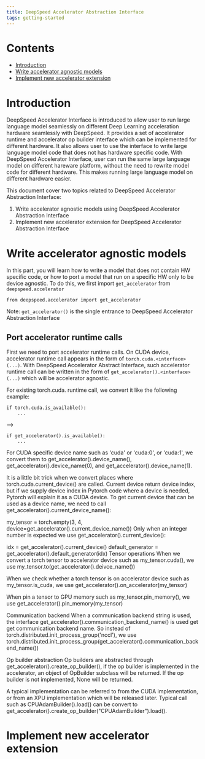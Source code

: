 ```yaml
---
title: DeepSpeed Accelerator Abstraction Interface
tags: getting-started
---
```


# Contents
  * [Introduction](#introduction)
  * [Write accelerator agnostic models](#write-accelerator-agnostic-models)
  * [Implement new accelerator extension](#implement-new-accelerator-extension)

# Introduction
DeepSpeed Accelerator Interface is introduced to allow user to run large language model seamlessly on different Deep Learning acceleration hardware seamlessly with DeepSpeed.   It provides a set of accelerator runtime and accelerator op builder interface which can be implemented for different hardware.  It also allows user to use the interface to write large language model code that does not has hardware specific code.  With DeepSpeed Accelerator Interface, user can run the same large language model on different hareware platform, without the need to rewrite model code for different hardware.  This makes running large language model on different hardware easier.

This document cover two topics related to DeepSpeed Accelerator Abstraction Interface:
1. Write accelerator agnostic models using DeepSpeed Accelerator Abstraction Interface
2. Implement new accelerator extension for DeepSpeed Accelerator Abstraction Interface

# Write accelerator agnostic models
In this part, you will learn how to write a model that does not contain HW specific code, or how to port a model that run on a specific HW only to be device agnostic.  To do this, we first import `get_accelerator` from `deepspeed.accelerator`
```
from deepspeed.accelerator import get_accelerator
```
Note: `get_accelerator()` is the single entrance to DeepSpeed Accelerator Abstraction Interface
## Port accelerator runtime calls
First we need to port accelerator runtime calls.  On CUDA device, accelerator runtime call appears in the form of `torch.cuda.<interface>(...)`.   With DeepSpeed Accelerator Abstract Interface, such accelerator runtime call can be written in the form of `get_accelerator().<interface>(...)` which will be accelerator agnostic.

For existing torch.cuda.<interface name> runtime call, we convert it like the following example:

```
if torch.cuda.is_available():
    ...
```
-->
```
if get_accelerator().is_available():
    ...
```
For CUDA specific device name such as 'cuda' or 'cuda:0', or 'cuda:1', we convert them to get_accelerator().device_name(), get_accelerator().device_name(0), and get_accelerator().device_name(1).

It is a little bit trick when we convert places where torch.cuda.current_device() are called. Current device return device index, but if we supply device index in Pytorch code where a device is needed, Pytorch will explain it as a CUDA device. To get current device that can be used as a device name, we need to call get_accelerator().current_device_name():

my_tensor = torch.empty(3, 4, device=get_accelerator().current_device_name())
Only when an integer number is expected we use get_accelerator().current_device():

idx = get_accelerator().current_device()
default_generator = get_accelerator().default_generator(idx)
Tensor operations
When we convert a torch tensor to accelerator device such as my_tensor.cuda(), we use my_tensor.to(get_accelerator().deivce_name())

When we check whether a torch tensor is on accelerator device such as my_tensor.is_cuda, we use get_accelerator().on_accelerator(my_tensor)

When pin a tensor to GPU memory such as my_tensor.pin_memory(), we use get_accelerator().pin_memory(my_tensor)

Communication backend
When a communication backend string is used, the interface get_accelerator().communication_backend_name() is used get get communication backend name. So instead of torch.distributed.init_process_group('nccl'), we use torch.distributed.init_process_group(get_accelerator().communication_backend_name())

Op builder abstraction
Op builders are abstracted through get_accelerator().create_op_builder(<op builder name>), if the op builder is implemented in the accelerator, an object of OpBuilder subclass will be returned. If the op builder is not implemented, None will be returned.

A typical implementation can be referred to from the CUDA implementation, or from an XPU implementation which will be released later. Typical call such as CPUAdamBuilder().load() can be convert to get_accelerator().create_op_builder("CPUAdamBuilder").load().

# Implement new accelerator extension
